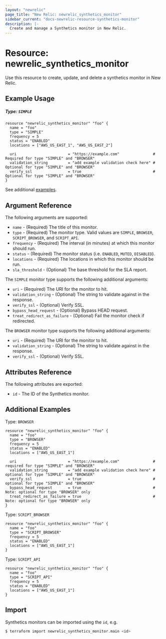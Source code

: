 ```yaml
---
layout: "newrelic"
page_title: "New Relic: newrelic_synthetics_monitor"
sidebar_current: "docs-newrelic-resource-synthetics-monitor"
description: |-
  Create and manage a Synthetics monitor in New Relic.
---
```


# Resource: newrelic\_synthetics\_monitor

Use this resource to create, update, and delete a synthetics monitor in New Relic.

## Example Usage

##### Type: `SIMPLE`
```hcl
resource "newrelic_synthetics_monitor" "foo" {
  name = "foo"
  type = "SIMPLE"
  frequency = 5
  status = "ENABLED"
  locations = ["AWS_US_EAST_1", "AWS_US_EAST_2"]

  uri                       = "https://example.com"               # Required for type "SIMPLE" and "BROWSER"
  validation_string         = "add example validation check here" # Optional for type "SIMPLE" and "BROWSER"
  verify_ssl                = true                                # Optional for type "SIMPLE" and "BROWSER"
}
```
See additional [examples](#additional-examples).

## Argument Reference

The following arguments are supported:

  * `name` - (Required) The title of this monitor.
  * `type` - (Required) The monitor type. Valid values are `SIMPLE`, `BROWSER`, `SCRIPT_BROWSER`, and `SCRIPT_API`.
  * `frequency` - (Required) The interval (in minutes) at which this monitor should run.
  * `status` - (Required) The monitor status (i.e. `ENABLED`, `MUTED`, `DISABLED`).
  * `locations` - (Required) The locations in which this monitor should be run.
  * `sla_threshold` - (Optional) The base threshold for the SLA report.

 The `SIMPLE` monitor type supports the following additional arguments:

  * `uri` - (Required) The URI for the monitor to hit.
  * `validation_string` - (Optional) The string to validate against in the response.
  * `verify_ssl` - (Optional) Verify SSL.
  * `bypass_head_request` - (Optional) Bypass HEAD request.
  * `treat_redirect_as_failure` - (Optional) Fail the monitor check if redirected.

The `BROWSER` monitor type supports the following additional arguments:

  * `uri` - (Required) The URI for the monitor to hit.
  * `validation_string` - (Optional) The string to validate against in the response.
  * `verify_ssl` - (Optional) Verify SSL.

## Attributes Reference

The following attributes are exported:

  * `id` - The ID of the Synthetics monitor.

## Additional Examples

Type: `BROWSER`

```hcl
resource "newrelic_synthetics_monitor" "foo" {
  name = "foo"
  type = "BROWSER"
  frequency = 5
  status = "ENABLED"
  locations = ["AWS_US_EAST_1"]

  uri                       = "https://example.com"               # required for type "SIMPLE" and "BROWSER"
  validation_string         = "add example validation check here" # optional for type "SIMPLE" and "BROWSER"
  verify_ssl                = true                                # optional for type "SIMPLE" and "BROWSER"
  bypass_head_request       = true                                # Note: optional for type "BROWSER" only
  treat_redirect_as_failure = true                                # Note: optional for type "BROWSER" only
}
```

Type: `SCRIPT_BROWSER`

```hcl
resource "newrelic_synthetics_monitor" "foo" {
  name = "foo"
  type = "SCRIPT_BROWSER"
  frequency = 5
  status = "ENABLED"
  locations = ["AWS_US_EAST_1"]
}
```

Type: `SCRIPT_API`

```hcl
resource "newrelic_synthetics_monitor" "foo" {
  name = "foo"
  type = "SCRIPT_API"
  frequency = 5
  status = "ENABLED"
  locations = ["AWS_US_EAST_1"]
}
```

## Import

Synthetics monitors can be imported using the `id`, e.g.

```bash
$ terraform import newrelic_synthetics_monitor.main <id>
```